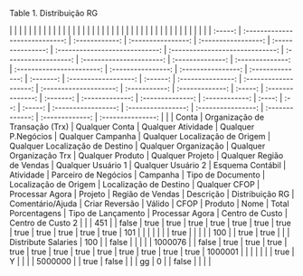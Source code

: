 <div id="d255188e1" class="table">

<div class="table-title">

Table 1. Distribuição
RG

</div>

<div class="table-contents">

|         |                                |                |                    |                     |                   |                                |                                 |                      |                          |                  |                  |                           |                    |                    |                  |           |                      |          |                   |                       |                        |               |                 |         |                  |           |                 |                  |                |        |      |         |                     |                    |                    |                 |                 |                   |  |
| :-----: | :----------------------------: | :------------: | :----------------: | :-----------------: | :---------------: | :----------------------------: | :-----------------------------: | :------------------: | :----------------------: | :--------------: | :--------------: | :-----------------------: | :----------------: | :----------------: | :--------------: | :-------: | :------------------: | :------: | :---------------: | :-------------------: | :--------------------: | :-----------: | :-------------: | :-----: | :--------------: | :-------: | :-------------: | :--------------: | :------------: | :----: | :--: | :-----: | :-----------------: | :----------------: | :----------------: | :-------------: | :-------------: | :---------------: |  |
|  Conta  | Organização de Transação (Trx) | Qualquer Conta | Qualquer Atividade | Qualquer P.Negócios | Qualquer Campanha | Qualquer Localização de Origem | Qualquer Localização de Destino | Qualquer Organização | Qualquer Organização Trx | Qualquer Produto | Qualquer Projeto | Qualquer Região de Vendas | Qualquer Usuário 1 | Qualquer Usuário 2 | Esquema Contábil | Atividade | Parceiro de Negócios | Campanha | Tipo de Documento | Localização de Origem | Localização de Destino | Qualquer CFOP | Processar Agora | Projeto | Região de Vendas | Descrição | Distribuição RG | Comentário/Ajuda | Criar Reversão | Válido | CFOP | Produto |        Nome         | Total Porcentagens | Tipo de Lançamento | Processar Agora | Centro de Custo | Centro de Custo 2 |  |
|   451   |                                |     false      |        true        |        true         |       true        |              true              |              true               |         true         |           true           |       true       |       true       |           true            |        true        |        true        |       101        |           |                      |          |                   |                       |                        |     true      |                 |         |                  |           |       100       |                  |      true      |  true  |      |         | Distribute Salaries |        100         |                    |      false      |                 |                   |  |
| 1000076 |                                |     false      |        true        |        true         |       true        |              true              |              true               |         true         |           true           |       true       |       true       |           true            |        true        |        true        |     1000001      |           |                      |          |                   |                       |                        |     true      |        Y        |         |                  |           |     5000000     |                  |      true      | false  |      |         |         gg          |         0          |                    |      false      |                 |                   |  |

</div>

</div>
